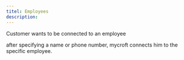 ```yaml
---
titel: Employees
description: 
---
```

Customer wants to be connected to an employee

after specifying a name or phone number, mycroft connects him to the specific employee.
